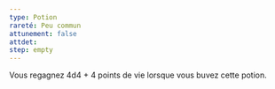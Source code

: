 ```yaml
---
type: Potion
rareté: Peu commun
attunement: false
attdet:
step: empty
---
```

Vous regagnez 4d4 + 4 points de vie lorsque vous buvez cette potion.
